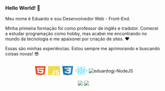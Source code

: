 ### Hello World! 👋

Meu nome é Eduardo e sou Desenvolvedor Web - Front-End.

Minha primeira formação foi como professor de inglês e tradutor. Comecei a estudar programação como hobby, mas acabei me encontrando no mundo da tecnologia e me apaixonei por criação de sites. ❤

Essas são minhas experiências. Estou sempre me aprimorando e buscando coisas novas! 😎

<div align="center" style="display: inline_block"><br>
  <img align="center" alt="eduardogj-HTML" height="30" width="40" src="https://raw.githubusercontent.com/devicons/devicon/master/icons/html5/html5-original.svg">
  <img align="center" alt="eduardogj-Js" height="30" width="40" src="https://raw.githubusercontent.com/devicons/devicon/master/icons/javascript/javascript-plain.svg">
  <img align="center" alt="eduardogj-CSS" height="30" width="40" src="https://raw.githubusercontent.com/devicons/devicon/master/icons/css3/css3-original.svg">
  <img align="center" alt="eduardogj-React" height="30" width="40" src="https://raw.githubusercontent.com/devicons/devicon/master/icons/react/react-original.svg" />
  <img align="center" alt="eduardogj-NodeJS" height="30" width="40" src="https://cdn.jsdelivr.net/gh/devicons/devicon/icons/nodejs/nodejs-original.svg" />
</div>

<br/>

<div align="center">
  <a href = "mailto:eduardogjnr@gmail.com"><img src="https://img.shields.io/badge/-Gmail-%23333?style=for-the-badge&logo=gmail&logoColor=white" target="_blank"></a>
  <a href="https://www.linkedin.com/in/devedugjnr/" target="_blank"><img src="https://img.shields.io/badge/-LinkedIn-%230077B5?style=for-the-badge&logo=linkedin&logoColor=white" target="_blank"></a>
</div>
